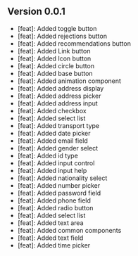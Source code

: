 ## Version 0.0.1
* [feat]: Added toggle button
* [feat]: Added rejections button
* [feat]: Added recommendations button
* [feat]: Added Link button
* [feat]: Added Icon button
* [feat]: Added circle button
* [feat]: Added base button
* [feat]: Added animation component
* [feat]: Added address display
* [feat]: Added address picker
* [feat]: Added address input 
* [feat]: Added checkbox
* [feat]: Added select list
* [feat]: Added transport type
* [feat]: Added date picker
* [feat]: Added email field
* [feat]: Added gender select
* [feat]: Added id type
* [feat]: Added input control
* [feat]: Added input help
* [feat]: Added nationality select
* [feat]: Added number picker
* [feat]: Added password field
* [feat]: Added phone field
* [feat]: Added radio button
* [feat]: Added select list
* [feat]: Added text area
* [feat]: Added common components
* [feat]: Added text field
* [feat]: Added time picker
